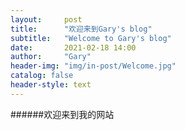 ```yaml
---
layout:     post
title:      "欢迎来到Gary's blog"
subtitle:   "Welcome to Gary's blog"
date:       2021-02-18 14:00
author:     "Gary"
header-img: "img/in-post/Welcome.jpg"
catalog: false
header-style: text
---
```


######欢迎来到我的网站
